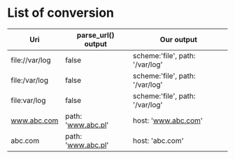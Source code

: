 # List of conversion
|Uri|parse_url() output|Our output|
|---|---|---|
|file://var/log|false|scheme:'file', path: '/var/log'|
|file:/var/log|false|scheme:'file', path: '/var/log'|
|file:var/log|false|scheme:'file', path: '/var/log'|
|www.abc.com|path: 'www.abc.pl'|host: 'www.abc.com'|
|abc.com|path: 'www.abc.pl'|host: 'abc.com'|
